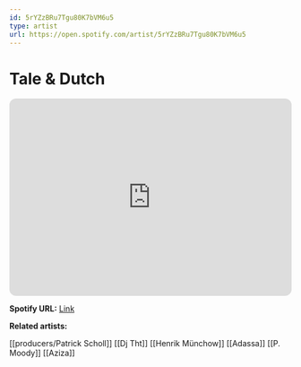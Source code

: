 ```yaml
---
id: 5rYZzBRu7Tgu80K7bVM6u5
type: artist
url: https://open.spotify.com/artist/5rYZzBRu7Tgu80K7bVM6u5
---
```

# Tale & Dutch

<iframe style="border-radius:12px" src="https://open.spotify.com/embed/artist/5rYZzBRu7Tgu80K7bVM6u5" width="100%" height="352" frameBorder="0" allowfullscreen="" allow="autoplay; clipboard-write; encrypted-media; fullscreen; picture-in-picture" loading="lazy"></iframe>

**Spotify URL:** [Link](https://open.spotify.com/artist/5rYZzBRu7Tgu80K7bVM6u5)

**Related artists:**

[[producers/Patrick Scholl]]
[[Dj Tht]]
[[Henrik Münchow]]
[[Adassa]]
[[P. Moody]]
[[Aziza]]
